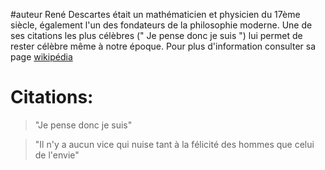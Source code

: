 #auteur
René Descartes était un mathématicien et physicien du 17ème siècle, également l'un des fondateurs de la philosophie moderne. Une de ses citations les plus célèbres (" Je pense donc je suis ") lui permet de rester célèbre même à notre époque. Pour plus d'information consulter sa page [wikipédia](https://fr.wikipedia.org/wiki/Ren%C3%A9_Descartes)

# Citations:
> "Je pense donc je suis"

> "Il n'y a aucun vice qui nuise tant à la félicité des hommes que celui de l'envie"


